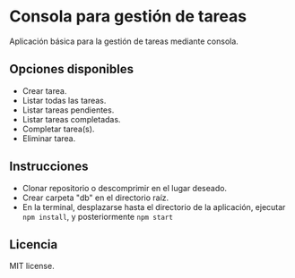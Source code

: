 # Consola para gestión de tareas

Aplicación básica para la gestión de tareas mediante consola.

## Opciones disponibles

- Crear tarea.
- Listar todas las tareas.
- Listar tareas pendientes.
- Listar tareas completadas.
- Completar tarea(s).
- Eliminar tarea.

## Instrucciones

- Clonar repositorio o descomprimir en el lugar deseado.
- Crear carpeta "db" en el directorio raíz.
- En la terminal, desplazarse hasta el directorio de la aplicación, ejecutar `npm install`, y posteriormente `npm start`

## Licencia

MIT license.
